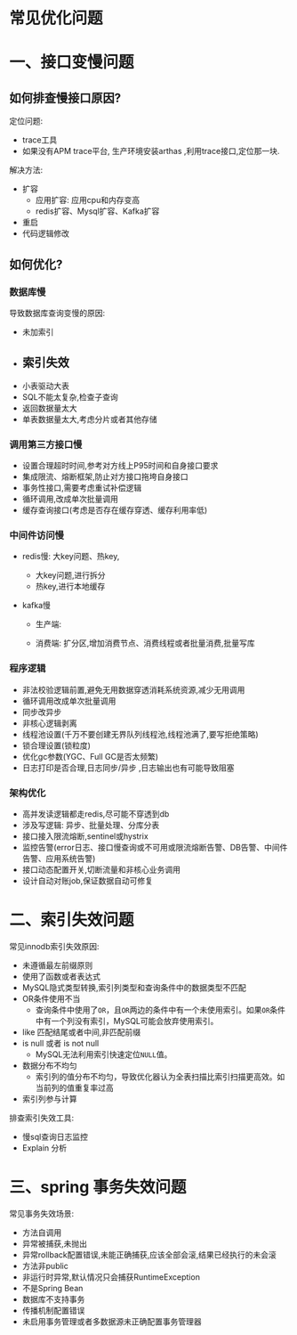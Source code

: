

# 常见优化问题

# 一、接口变慢问题

## 如何排查慢接口原因?

定位问题:

- trace工具
- 如果没有APM trace平台, 生产环境安装arthas ,利用trace接口,定位那一块.



解决方法:

- 扩容
  - 应用扩容: 应用cpu和内存变高
  - redis扩容、Mysql扩容、Kafka扩容
- 重启
- 代码逻辑修改



## 如何优化?

### 数据库慢

导致数据库查询变慢的原因:

- 未加索引
- 索引失效
  - 
- 小表驱动大表
- SQL不能太复杂,检查子查询
- 返回数据量太大
- 单表数据量太大,考虑分片或者其他存储



### 调用第三方接口慢

- 设置合理超时时间,参考对方线上P95时间和自身接口要求
- 集成限流、熔断框架,防止对方接口拖垮自身接口
- 事务性接口,需要考虑重试补偿逻辑
- 循环调用,改成单次批量调用
- 缓存查询接口(考虑是否存在缓存穿透、缓存利用率低)



### 中间件访问慢

- redis慢: 大key问题、热key,

  - 大key问题,进行拆分
  - 热key,进行本地缓存

- kafka慢

  - 生产端:

  - 消费端: 扩分区,增加消费节点、消费线程或者批量消费,批量写库

    

### 程序逻辑

- 非法校验逻辑前置,避免无用数据穿透消耗系统资源,减少无用调用
- 循环调用改成单次批量调用
- 同步改异步
- 非核心逻辑剥离
- 线程池设置(千万不要创建无界队列线程池,线程池满了,要写拒绝策略)
- 锁合理设置(锁粒度)
- 优化gc参数(YGC、Full GC是否太频繁)
- 日志打印是否合理,日志同步/异步 ,日志输出也有可能导致阻塞



### 架构优化

- 高并发读逻辑都走redis,尽可能不穿透到db
- 涉及写逻辑: 异步、批量处理、分库分表
- 接口接入限流熔断,sentinel或hystrix
- 监控告警(error日志、接口慢查询或不可用或限流熔断告警、DB告警、中间件告警、应用系统告警)
- 接口动态配置开关,切断流量和非核心业务调用
- 设计自动对账job,保证数据自动可修复







# 二、索引失效问题

常见innodb索引失效原因:

- 未遵循最左前缀原则
- 使用了函数或者表达式
- MySQL隐式类型转换,索引列类型和查询条件中的数据类型不匹配
- OR条件使用不当
  - 查询条件中使用了`OR`，且`OR`两边的条件中有一个未使用索引。如果`OR`条件中有一个列没有索引，MySQL可能会放弃使用索引。
- like 匹配结尾或者中间,非匹配前缀
- is null 或者 is not null
  - MySQL无法利用索引快速定位`NULL`值。
- 数据分布不均匀
  - 索引列的值分布不均匀，导致优化器认为全表扫描比索引扫描更高效。如当前列的值重复率过高
- 索引列参与计算



排查索引失效工具:

- 慢sql查询日志监控
- Explain 分析





# 三、spring 事务失效问题

常见事务失效场景:

- 方法自调用
- 异常被捕获,未抛出
- 异常rollback配置错误,未能正确捕获,应该全部会滚,结果已经执行的未会滚
- 方法非public
- 非运行时异常,默认情况只会捕获RuntimeException
- 不是Spring Bean
- 数据库不支持事务
- 传播机制配置错误
- 未启用事务管理或者多数据源未正确配置事务管理器











